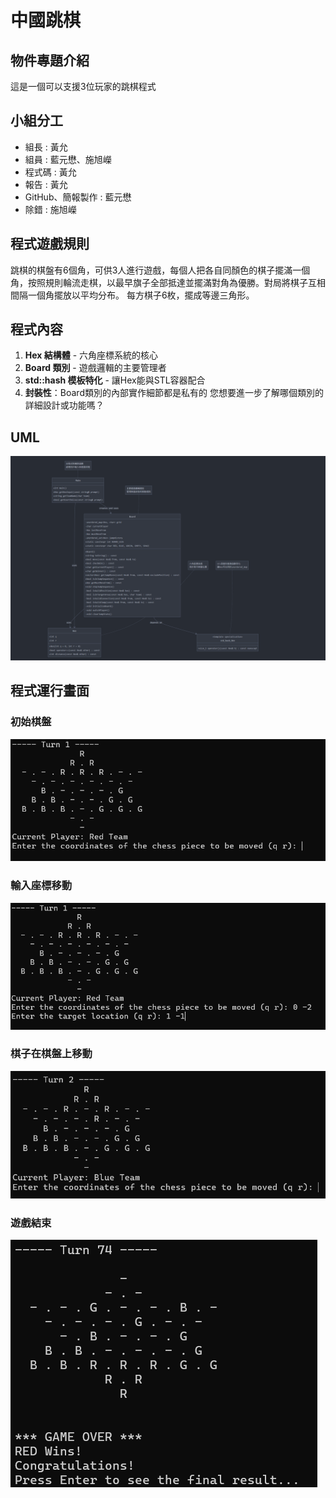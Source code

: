 # 中國跳棋
## 物件專題介紹
 這是一個可以支援3位玩家的跳棋程式

## 小組分工
* 組長 : 黃允
* 組員 : 藍元懋、施旭嶸 
* 程式碼 : 黃允
* 報告 : 黃允
* GitHub、簡報製作 : 藍元懋
* 除錯 : 施旭嶸
## 程式遊戲規則
跳棋的棋盤有6個角，可供3人進行遊戲，每個人把各自同顏色的棋子擺滿一個角，按照規則輪流走棋，以最早旗子全部抵達並擺滿對角為優勝。對局將棋子互相間隔一個角擺放以平均分布。
每方棋子6枚，擺成等邊三角形。
## 程式內容
1. **Hex 結構體** - 六角座標系統的核心
2. **Board 類別** - 遊戲邏輯的主要管理者  
3. **std::hash<Hex> 模板特化** - 讓Hex能與STL容器配合
4. **封裝性**：Board類別的內部實作細節都是私有的
您想要進一步了解哪個類別的詳細設計或功能嗎？
## UML
![GitHub图像](UML.png)

## 程式運行畫面
### 初始棋盤
![GitHub图像](/readme_repository/1.png)

### 輸入座標移動
![GitHub图像](/readme_repository/2.png)

### 棋子在棋盤上移動
![GitHub图像](/readme_repository/3.png)

### 遊戲結束
![GitHub图像](/readme_repository/4.png)



